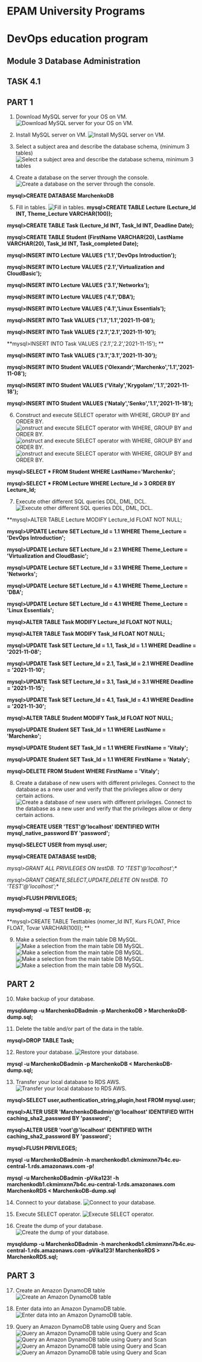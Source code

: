 # EPAM University Programs
# DevOps education program
## Module 3 Database Administration
## TASK 4.1 
## PART 1

1. Download MySQL server for your OS on VM.
	![Download MySQL server for your OS on VM.](https://github.com/MarchenkoOlexandr/DevOps_online_Vinnitsja_2021Q4/blob/3ec94dda364a7cdcc47ab25cd643249dcab28aac/m1/task4.1/Screenshot_1.png "Download MySQL server for your OS on VM.")

2. Install MySQL server on VM.
	![Install MySQL server on VM.](https://github.com/MarchenkoOlexandr/DevOps_online_Vinnitsja_2021Q4/blob/3ec94dda364a7cdcc47ab25cd643249dcab28aac/m1/task4.1/Screenshot_2.png "Install MySQL server on VM.")
	
3. Select a subject area and describe the database schema, (minimum 3 tables)
	![Select a subject area and describe the database schema, minimum 3 tables](https://github.com/MarchenkoOlexandr/DevOps_online_Vinnitsja_2021Q4/blob/3ec94dda364a7cdcc47ab25cd643249dcab28aac/m1/task4.1/Screenshot_3.png "Select a subject area and describe the database schema, minimum 3 tables")
	
4. Create a database on the server through the console.
	![Create a database on the server through the console.](https://github.com/MarchenkoOlexandr/DevOps_online_Vinnitsja_2021Q4/blob/3ec94dda364a7cdcc47ab25cd643249dcab28aac/m1/task4.1/Screenshot_4.png "Create a database on the server through the console.")
	
**mysql>CREATE DATABASE MarchenkoDB**
	
5. Fill in tables.
	![Fill in tables.](https://github.com/MarchenkoOlexandr/DevOps_online_Vinnitsja_2021Q4/blob/3ec94dda364a7cdcc47ab25cd643249dcab28aac/m1/task4.1/Screenshot_5.png "Fill in tables.")
**mysql>CREATE TABLE Lecture (Lecture_Id INT, Theme_Lecture VARCHAR(100));**
	
**mysql>CREATE TABLE Task (Lecture_Id INT, Task_Id INT, Deadline Date);**
	
**mysql>CREATE TABLE Student (FirstName VARCHAR(20), LastName VARCHAR(20), Task_Id INT, Task_completed Date);**
	
**mysql>INSERT INTO Lecture VALUES ('1.1','DevOps Introduction');**
	
**mysql>INSERT INTO Lecture VALUES ('2.1','Virtualization and CloudBasic');**
	
**mysql>INSERT INTO Lecture VALUES ('3.1','Networks');**
	
**mysql>INSERT INTO Lecture VALUES ('4.1','DBA');**
	
**mysql>INSERT INTO Lecture VALUES ('4.1','Linux Essentials');**

**mysql>INSERT INTO Task VALUES ('1.1','1.1','2021-11-08');**
	
**mysql>INSERT INTO Task VALUES ('2.1','2.1','2021-11-10');**
	
**mysql>INSERT INTO Task VALUES ('2.1','2.2','2021-11-15'); **
	
**mysql>INSERT INTO Task VALUES ('3.1','3.1','2021-11-30');**

**mysql>INSERT INTO Student VALUES ('Olexandr','Marchenko','1.1','2021-11-08');**
	
**mysql>INSERT INTO Student VALUES ('Vitaly','Krygolam','1.1','2021-11-18');**
	
**mysql>INSERT INTO Student VALUES ('Nataly','Senko','1.1','2021-11-18');**
	
	
6. Construct and execute SELECT operator with WHERE, GROUP BY and ORDER BY.
	![onstruct and execute SELECT operator with WHERE, GROUP BY and ORDER BY.](https://github.com/MarchenkoOlexandr/DevOps_online_Vinnitsja_2021Q4/blob/3ec94dda364a7cdcc47ab25cd643249dcab28aac/m1/task4.1/Screenshot_6.png "onstruct and execute SELECT operator with WHERE, GROUP BY and ORDER BY.")
	![onstruct and execute SELECT operator with WHERE, GROUP BY and ORDER BY.](https://github.com/MarchenkoOlexandr/DevOps_online_Vinnitsja_2021Q4/blob/3ec94dda364a7cdcc47ab25cd643249dcab28aac/m1/task4.1/Screenshot_7.png "onstruct and execute SELECT operator with WHERE, GROUP BY and ORDER BY.")
	![onstruct and execute SELECT operator with WHERE, GROUP BY and ORDER BY.](https://github.com/MarchenkoOlexandr/DevOps_online_Vinnitsja_2021Q4/blob/3ec94dda364a7cdcc47ab25cd643249dcab28aac/m1/task4.1/Screenshot_8.png "onstruct and execute SELECT operator with WHERE, GROUP BY and ORDER BY.")
	
**mysql>SELECT * FROM Student WHERE LastName='Marchenko';**
	
**mysql>SELECT * FROM Lecture WHERE Lecture_Id > 3 ORDER BY Lecture_Id;**
	
7. Execute other different SQL queries DDL, DML, DCL.
	![](https://github.com/MarchenkoOlexandr/DevOps_online_Vinnitsja_2021Q4/blob/3ec94dda364a7cdcc47ab25cd643249dcab28aac/m1/task4.1/Screenshot_9.png "Execute other different SQL queries DDL, DML, DCL.")
	
**mysql>ALTER TABLE Lecture MODIFY Lecture_Id FLOAT NOT NULL;

**mysql>UPDATE Lecture SET Lecture_Id = 1.1 WHERE Theme_Lecture = 'DevOps Introduction';**
	
**mysql>UPDATE Lecture SET Lecture_Id = 2.1 WHERE Theme_Lecture = 'Virtualization and CloudBasic';**
	
**mysql>UPDATE Lecture SET Lecture_Id = 3.1 WHERE Theme_Lecture = 'Networks';**
	
**mysql>UPDATE Lecture SET Lecture_Id = 4.1 WHERE Theme_Lecture = 'DBA';**
	
**mysql>UPDATE Lecture SET Lecture_Id = 4.1 WHERE Theme_Lecture = 'Linux Essentials';**
	

**mysql>ALTER TABLE Task MODIFY Lecture_Id FLOAT NOT NULL;**
	
**mysql>ALTER TABLE Task MODIFY Task_Id FLOAT NOT NULL;**

**mysql>UPDATE Task SET Lecture_Id = 1.1, Task_Id = 1.1 WHERE Deadline = '2021-11-08';**
	
**mysql>UPDATE Task SET Lecture_Id = 2.1, Task_Id = 2.1 WHERE Deadline = '2021-11-10';**
	
**mysql>UPDATE Task SET Lecture_Id = 3.1, Task_Id = 3.1 WHERE Deadline = '2021-11-15';**
	
**mysql>UPDATE Task SET Lecture_Id = 4.1, Task_Id = 4.1 WHERE Deadline = '2021-11-30';**

**mysql>ALTER TABLE Student MODIFY Task_Id FLOAT NOT NULL;**

**mysql>UPDATE Student SET Task_Id = 1.1 WHERE LastName = 'Marchenko';**
	
**mysql>UPDATE Student SET Task_Id = 1.1 WHERE FirstName = 'Vitaly';**
	
**mysql>UPDATE Student SET Task_Id = 1.1 WHERE FirstName = 'Nataly';**
	
**mysql>DELETE FROM Student WHERE FirstName = 'Vitaly';**
	
8. Create a database of new users with different privileges. Connect to the database as a new user and verify that the privileges allow or deny certain actions.
	![Create a database of new users with different privileges. Connect to the database as a new user and verify that the privileges allow or deny certain actions.](https://github.com/MarchenkoOlexandr/DevOps_online_Vinnitsja_2021Q4/blob/3ec94dda364a7cdcc47ab25cd643249dcab28aac/m1/task4.1/Screenshot_10.png "Create a database of new users with different privileges. Connect to the database as a new user and verify that the privileges allow or deny certain actions.")
	
**mysql>CREATE USER 'TEST'@'localhost' IDENTIFIED WITH mysql_native_password BY 'password';**
	
**mysql>SELECT USER from mysql.user;**
	
**mysql>CREATE DATABASE testDB;**
	
**mysql>GRANT ALL PRIVILEGES ON testDB.* TO 'TEST'@'localhost';**
	
**mysql>GRANT CREATE,SELECT,UPDATE,DELETE ON testDB.* TO 'TEST'@'localhost';**
	
**mysql>FLUSH PRIVILEGES;**
	
**mysql>mysql -u TEST testDB -p;**
	
**mysql>CREATE TABLE Testtables (nomer_Id INT, Kurs FLOAT, Price FLOAT, Tovar VARCHAR(100));	**
	
9. Make a selection from the main table DB MySQL.
	![Make a selection from the main table DB MySQL.](https://github.com/MarchenkoOlexandr/DevOps_online_Vinnitsja_2021Q4/blob/3ec94dda364a7cdcc47ab25cd643249dcab28aac/m1/task4.1/Screenshot_11.png "Make a selection from the main table DB MySQL.")
	![Make a selection from the main table DB MySQL.](https://github.com/MarchenkoOlexandr/DevOps_online_Vinnitsja_2021Q4/blob/3ec94dda364a7cdcc47ab25cd643249dcab28aac/m1/task4.1/Screenshot_12.png "Make a selection from the main table DB MySQL.")
	![Make a selection from the main table DB MySQL.](https://github.com/MarchenkoOlexandr/DevOps_online_Vinnitsja_2021Q4/blob/3ec94dda364a7cdcc47ab25cd643249dcab28aac/m1/task4.1/Screenshot_13.png "Make a selection from the main table DB MySQL.")
	![Make a selection from the main table DB MySQL.](https://github.com/MarchenkoOlexandr/DevOps_online_Vinnitsja_2021Q4/blob/3ec94dda364a7cdcc47ab25cd643249dcab28aac/m1/task4.1/Screenshot_14.png "Make a selection from the main table DB MySQL.")

## PART 2

10. Make backup of your database.
 
**mysqldump -u MarchenkoDBadmin -p MarchenkoDB > MarchenkoDB-dump.sql;**

11. Delete the table and/or part of the data in the table.
 
**mysql>DROP TABLE Task;**

12. Restore your database.
	![Restore your database.](https "Restore your database.")

**mysql -u MarchenkoDBadmin -p MarchenkoDB < MarchenkoDB-dump.sql;**

13. Transfer your local database to RDS AWS.
	![Transfer your local database to RDS AWS.](https://github.com/MarchenkoOlexandr/DevOps_online_Vinnitsja_2021Q4/blob/3ec94dda364a7cdcc47ab25cd643249dcab28aac/m1/task4.1/Screenshot_15.png "Transfer your local database to RDS AWS.")

**mysql>SELECT user,authentication_string,plugin,host FROM mysql.user;**
	
**mysql>ALTER USER 'MarchenkoDBadmin'@'localhost' IDENTIFIED WITH caching_sha2_password BY 'password';**
	
**mysql>ALTER USER 'root'@'localhost' IDENTIFIED WITH caching_sha2_password BY 'password';**
	
**mysql>FLUSH PRIVILEGES;**
	
**mysql -u MarchenkoDBadmin -h marchenkodb1.ckmimxnn7b4c.eu-central-1.rds.amazonaws.com -p!**
	
**mysql -u MarchenkoDBadmin -pVika123! -h marchenkodb1.ckmimxnn7b4c.eu-central-1.rds.amazonaws.com MarchenkoRDS < MarchenkoDB-dump.sql**


14. Connect to your database.
	![Connect to your database.](https://github.com/MarchenkoOlexandr/DevOps_online_Vinnitsja_2021Q4/blob/3ec94dda364a7cdcc47ab25cd643249dcab28aac/m1/task4.1/Screenshot_16.png "Connect to your database.")

15. Execute SELECT operator.
	![Execute SELECT operator.](https://github.com/MarchenkoOlexandr/DevOps_online_Vinnitsja_2021Q4/blob/3ec94dda364a7cdcc47ab25cd643249dcab28aac/m1/task4.1/Screenshot_17.png "Execute SELECT operator.")

16. Create the dump of your database.
	![Create the dump of your database.](https://github.com/MarchenkoOlexandr/DevOps_online_Vinnitsja_2021Q4/blob/3ec94dda364a7cdcc47ab25cd643249dcab28aac/m1/task4.1/Screenshot_18.png "Create the dump of your database.")

**mysqldump -u MarchenkoDBadmin -h marchenkodb1.ckmimxnn7b4c.eu-central-1.rds.amazonaws.com -pVika123! MarchenkoRDS > MarchenkoRDS.sql;**

## PART 3

17. Create an Amazon DynamoDB table
	![Create an Amazon DynamoDB table](https://github.com/MarchenkoOlexandr/DevOps_online_Vinnitsja_2021Q4/blob/3ec94dda364a7cdcc47ab25cd643249dcab28aac/m1/task4.1/Screenshot_19.png "Create an Amazon DynamoDB table")

18. Enter data into an Amazon DynamoDB table.
	![Enter data into an Amazon DynamoDB table.](https://github.com/MarchenkoOlexandr/DevOps_online_Vinnitsja_2021Q4/blob/3ec94dda364a7cdcc47ab25cd643249dcab28aac/m1/task4.1/Screenshot_20.png "Enter data into an Amazon DynamoDB table.")

19. Query an Amazon DynamoDB table using Query and Scan
	![Query an Amazon DynamoDB table using Query and Scan](https://github.com/MarchenkoOlexandr/DevOps_online_Vinnitsja_2021Q4/blob/3ec94dda364a7cdcc47ab25cd643249dcab28aac/m1/task4.1/Screenshot_21.png "Query an Amazon DynamoDB table using Query and Scan")
	![Query an Amazon DynamoDB table using Query and Scan](https://github.com/MarchenkoOlexandr/DevOps_online_Vinnitsja_2021Q4/blob/3ec94dda364a7cdcc47ab25cd643249dcab28aac/m1/task4.1/Screenshot_22.png "Query an Amazon DynamoDB table using Query and Scan")
	![Query an Amazon DynamoDB table using Query and Scan](https://github.com/MarchenkoOlexandr/DevOps_online_Vinnitsja_2021Q4/blob/3ec94dda364a7cdcc47ab25cd643249dcab28aac/m1/task4.1/Screenshot_23.png "Query an Amazon DynamoDB table using Query and Scan")
	![Query an Amazon DynamoDB table using Query and Scan](https://github.com/MarchenkoOlexandr/DevOps_online_Vinnitsja_2021Q4/blob/3ec94dda364a7cdcc47ab25cd643249dcab28aac/m1/task4.1/Screenshot_24.png "Query an Amazon DynamoDB table using Query and Scan")
